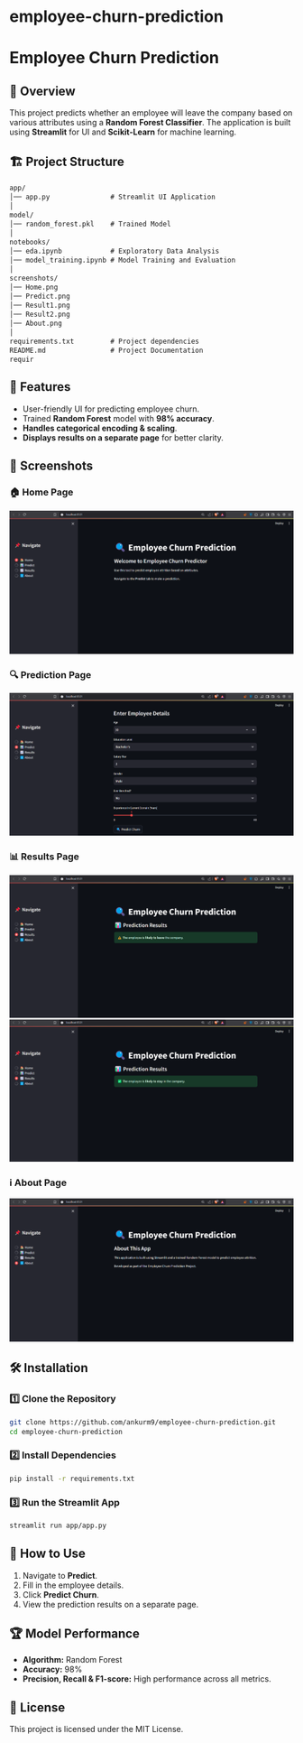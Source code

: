 # employee-churn-prediction
# Employee Churn Prediction

## 📌 Overview
This project predicts whether an employee will leave the company based on various attributes using a **Random Forest Classifier**. The application is built using **Streamlit** for UI and **Scikit-Learn** for machine learning.

## 🏗️ Project Structure
```
app/
│── app.py               # Streamlit UI Application
│
model/
│── random_forest.pkl    # Trained Model
│
notebooks/
│── eda.ipynb            # Exploratory Data Analysis
│── model_training.ipynb # Model Training and Evaluation
│
screenshots/
│── Home.png
│── Predict.png
│── Result1.png
│── Result2.png
│── About.png
│
requirements.txt         # Project dependencies
README.md                # Project Documentation
requir
```

## 🚀 Features
- User-friendly UI for predicting employee churn.
- Trained **Random Forest** model with **98% accuracy**.
- **Handles categorical encoding & scaling**.
- **Displays results on a separate page** for better clarity.

## 📸 Screenshots
### 🏠 Home Page
![Home](screenshots/Home.png)

### 🔍 Prediction Page
![Predict](screenshots/Predict.png)

### 📊 Results Page
![Result1](screenshots/Result1.png)
![Result2](screenshots/Result2.png)

### ℹ️ About Page
![About](screenshots/About.png)

## 🛠️ Installation
### 1️⃣ Clone the Repository
```sh
git clone https://github.com/ankurm9/employee-churn-prediction.git
cd employee-churn-prediction
```

### 2️⃣ Install Dependencies
```sh
pip install -r requirements.txt
```

### 3️⃣ Run the Streamlit App
```sh
streamlit run app/app.py
```

## 📌 How to Use
1. Navigate to **Predict**.
2. Fill in the employee details.
3. Click **Predict Churn**.
4. View the prediction results on a separate page.

## 🏆 Model Performance
- **Algorithm:** Random Forest
- **Accuracy:** 98%
- **Precision, Recall & F1-score:** High performance across all metrics.

## 📜 License
This project is licensed under the MIT License.

